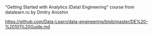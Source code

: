 "Getting Started with Analytics (Data) Engineering" course from datalearn.ru by Dmitry Anoshin

https://github.com/Data-Learn/data-engineering/blob/master/DE%20-%20101%20Guide.md
